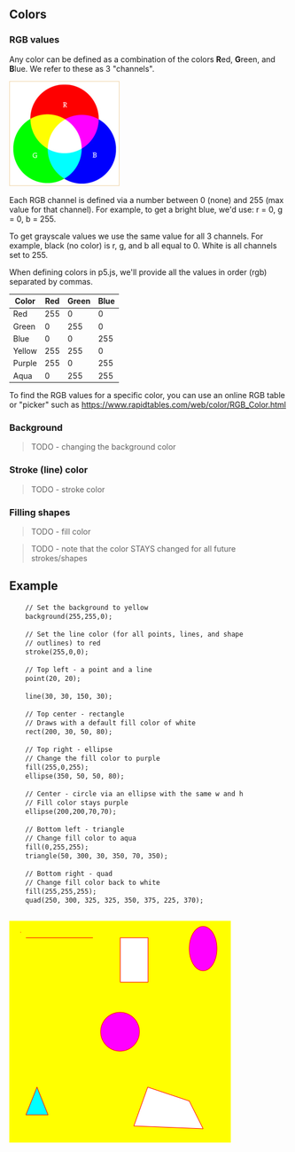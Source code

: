 ## Colors

### RGB values
Any color can be defined as a combination of the colors **R**ed, **G**reen, and **B**lue. We refer to these as 3 "channels".

![RGB](rgb.png)

Each RGB channel is defined via a number between 0 (none) and 255 (max value for that channel). For example, to get a bright blue, we'd use: r = 0, g = 0, b = 255.

To get grayscale values we use the same value for all 3 channels. For example, black (no color) is r, g, and b all equal to 0. White is all channels set to 255.

When defining colors in p5.js, we'll provide all the values in order (rgb) separated by commas.

|Color|Red|Green|Blue|
|-----|---|-----|----|
|Red|255|0|0|
|Green|0|255|0|
|Blue|0|0|255|
|Yellow|255|255|0|
|Purple|255|0|255|
|Aqua|0|255|255|

To find the RGB values for a specific color, you can use an online RGB table or "picker" such as <a href="https://www.rapidtables.com/web/color/RGB_Color.html" target="_blank">https://www.rapidtables.com/web/color/RGB_Color.html</a> 

### Background
> TODO - changing the background color

### Stroke (line) color
> TODO - stroke color

### Filling shapes
> TODO - fill color

> TODO - note that the color STAYS changed for all future strokes/shapes

## Example

```
    // Set the background to yellow
    background(255,255,0);
    
    // Set the line color (for all points, lines, and shape 
    // outlines) to red
    stroke(255,0,0);
    
    // Top left - a point and a line
    point(20, 20);
    
    line(30, 30, 150, 30);
    
    // Top center - rectangle
    // Draws with a default fill color of white
    rect(200, 30, 50, 80);
    
    // Top right - ellipse
    // Change the fill color to purple
    fill(255,0,255);
    ellipse(350, 50, 50, 80);
    
    // Center - circle via an ellipse with the same w and h
    // Fill color stays purple
    ellipse(200,200,70,70);
    
    // Bottom left - triangle
    // Change fill color to aqua
    fill(0,255,255);
    triangle(50, 300, 30, 350, 70, 350);
    
    // Bottom right - quad
    // Change fill color back to white
    fill(255,255,255);
    quad(250, 300, 325, 325, 350, 375, 225, 370);
    
```

![Colors](colors.png)